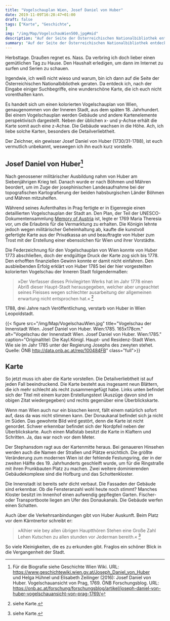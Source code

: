 ```yaml
---
title: "Vogelschauplan Wien, Josef Daniel von Huber"
date: 2019-11-09T16:28:47+01:00
draft: false
tags: ["Karte", "Geschichte",
]
img: "/img/Map/VogelschauWien500.jpg#mid"
description: "Auf der Seite der Österreichischen Nationalbibliothek entdeck ich, nach der Eingabe einiger Suchbegriffe, eine wunderschöne Karte, die ich euch nicht vorenthalten kann. Es handelt sich um einen kolorierten Vogelschauplan von Wien, genaugenommen von der Inneren Stadt, aus dem späten 18. Jahrhundert. Der Zeichner, ein gewisser Josef Daniel von Huber (1730/31-1788), ist euch vermutlich unbekannt, weswegen ich ihn euch kurz vorstelle."
summary: "Auf der Seite der Österreichischen Nationalbibliothek entdeck ich, nach der Eingabe einiger Suchbegriffe, eine wunderschöne Karte, die ich euch nicht vorenthalten kann. Es handelt sich um einen kolorierten Vogelschauplan von Wien, genaugenommen von der Inneren Stadt, aus dem späten 18. Jahrhundert. Der Zeichner, ein gewisser Josef Daniel von Huber (1730/31-1788), ist euch vermutlich unbekannt, weswegen ich ihn euch kurz vorstelle."
---
```


Herbsttage. Draußen regnet es. Nass. Da verbring ich doch lieber einen gemütlichen Tag zu Hause. Den Haushalt erledigen, um dann im Internet zu surfen und Serien zu schauen.

Irgendwie, ich weiß nicht wieso und warum, bin ich dann auf die Seite der Österreichischen Nationalbibliothek geraten. Da entdeck ich, nach der Eingabe einiger Suchbegriffe, eine wunderschöne Karte, die ich euch nicht vorenthalten kann. 

Es handelt sich um einen kolorierten Vogelschauplan von Wien, genaugenommen von der Inneren Stadt, aus dem späten 18. Jahrhundert. Bei einem Vogelschauplan werden Gebäude und andere Kartenelemente perspektivisch dargestellt. Neben der üblichen x- und y-Achse erhält die Karte somit auch eine z-Achse. Die Gebäude wachsen in die Höhe. Ach, ich liebe solche Karten, besonders die Detailverliebtheit.

Der Zeichner, ein gewisser Josef Daniel von Huber (1730/31-1788), ist euch vermutlich unbekannt, weswegen ich ihn euch kurz vorstelle.

## Josef Daniel von Huber[^1]

[^1]: Für die Biografie siehe Geschichte Wien Wiki. URL: https://www.geschichtewiki.wien.gv.at/Joseph_Daniel_von_Huber<br>und Helga Hühnel und Elisabeth Zeilinger (2016): Josef Daniel von Huber. Vogelschauansicht von Prag, 1769. ÖNB Forschungsblog. URL: https://onb.ac.at/forschung/forschungsblog/artikel/joseph-daniel-von-huber-vogelschauansicht-von-prag-1769/

Nach genossener militärischer Ausbildung nahm von Huber am Siebenjährigen Krieg teil. Danach wurde er nach Böhmen und Mähren beordert, um im Zuge der josephinischen Landesaufnahme bei der topografischen Kartografierung der beiden habsburgischen Länder Böhmen und Mähren mitzuhelfen. 

Während seines Aufenthaltes in Prag fertigte er in Eigenregie einen detaillierten Vogelschauplan der Stadt an. Den Plan, der Teil der UNESCO-Dokumentensammlung [Memory of Austria](https://www.unesco.at/kommunikation/dokumentenerbe/) ist, legte er 1769 Maria Theresia vor, um die Erlaubnis für die Vermarktung zu erhalten. Die Königin lehnte jedoch wegen militärischer Geheimhaltung ab, kaufte die kunstvoll gefertigte Karte aus der Privatkassa an und beauftragte von Huber zum Trost mit der Erstellung einer ebensolchen für Wien und ihrer Vorstädte.

Die Federzeichnung für den Vogelschauplan von Wien konnte von Huber 1773 abschließen, doch der endgültige Druck der Karte zog sich bis 1778. Den erhofften finanziellen Gewinn konnte er damit nicht einfahren. Den ausbleibenden Erfolg erklärt von Huber 1785 bei der hier vorgestellten kolorierten Vogelschau der Inneren Stadt folgendermaßen:

> »Der Verfasser dieses Privilegirten Werks hat im Jahr 1778 einen Abriß dieser Haupt-Stadt herausgegeben, welcher aber ungeachtet seines Fleisses wegen schlechter ausarbeitung der allgemeinen erwartung nicht entsprochen hat.« [^2]

[^2]: siehe Karte.

1788, drei Jahre nach Veröffentlichung, verstarb von Huber in Wien Leopoldstadt.

{{< figure src="/img/Map/VogelschauWien.jpg" title="Vogelschau der Innenstadt Wien. Josef Daniel von Huber. Wien:1785. 165x178cm." alt="Vogelschau der Innenstadt Wien. Josef Daniel von Huber. Wien:1785." caption="Originaltitel: Die Kayl.Königl. Haupt- und Residenz-Stadt Wien. Wie sie im Jahr 1785 unter der Regierung Josephs des zweyten stehet. Quelle: ÖNB http://data.onb.ac.at/rep/100484FB" class="full">}}

## Karte

So jetzt muss ich aber die Karte vorstellen. Die Detailverliebtheit ist auf jeden Fall beeindruckend. Die Karte besteht aus insgesamt neun Blättern, die ich mehr schlecht als recht zusammengefügt habe. Links unten befindet sich der Titel mit einem kurzen Erstellungstext (Auszüge davon sind im obigen Zitat wiedergegeben) und rechts gegenüber eine Überblickskarte. 

Wenn man Wien auch nur ein bisschen kennt, fällt einem natürlich sofort auf, dass da was nicht stimmen kann. Der Donaukanal befindet sich ja nicht im Süden. Das gewohnte Bild wird gestört, denn die Karte ist nicht genordet. Schwer erkennbar befindet sich der Nordpfeil neben der Überblickskarte. Auch einen Maßstab besitzt die Karte in Klaftern und Schritten. Ja, das war noch vor dem Meter.

Der Stephansdom ragt aus der Kartenmitte heraus. Bei genaueren Hinsehen werden auch die Namen der Straßen und Plätze ersichtlich. Die größte Veränderung zum modernen Wien ist der fehlende Festungsring, der in der zweiten Hälfte des 19. Jahrhunderts geschleift wurde, um für die Ringstraße mit ihren Prunkbauten Platz zu machen. Zwei weitere dominierenden Gebäudekomplexe sind die Hofburg und das Schottenkloster. 

Die Innenstadt ist bereits sehr dicht verbaut. Die Fassaden der Gebäude sind erkennbar. Ob die Fensteranzahl wohl heute noch stimmt? Manches Kloster besitzt im Innenhof einen aufwendig gepflegten Garten. Fischer- oder Transportboote liegen am Ufer des Donaukanals. Die Gebäude werfen einen Schatten.

Auch über die Verkehrsanbindungen gibt von Huber Auskunft. Beim Platz vor dem Kärntnertor schreibt er: 

> »Alhier wie bey allen übrigen Hauptthören Stehen eine Große Zahl Lehen Kutschen zu allen stunden vor Jederman bereith.« [^3]

[^3]: siehe Karte.

So viele Kleinigkeiten, die es zu erkunden gibt. Fraglos ein schöner Blick in die Vergangenheit der Stadt.



